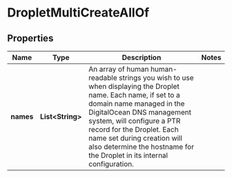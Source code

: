 

# DropletMultiCreateAllOf


## Properties

| Name | Type | Description | Notes |
|------------ | ------------- | ------------- | -------------|
|**names** | **List&lt;String&gt;** | An array of human human-readable strings you wish to use when displaying the Droplet name. Each name, if set to a domain name managed in the DigitalOcean DNS management system, will configure a PTR record for the Droplet. Each name set during creation will also determine the hostname for the Droplet in its internal configuration. |  |



